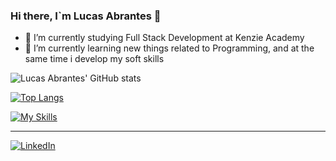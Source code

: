 ### Hi there, I`m Lucas Abrantes 👋

-   🔭 I’m currently studying Full Stack Development at Kenzie Academy
-   🌱 I’m currently learning new things related to Programming, and at the same time i develop my soft skills

![Lucas Abrantes' GitHub stats](https://github-readme-stats.vercel.app/api?username=lucasvabrantes&show_icons=true&theme=noctis_minimus)

[![Top Langs](https://github-readme-stats.vercel.app/api/top-langs/?username=lucasvabrantes&hide_progress=true)](https://kenziehub-lovat-tau.vercel.app/)

[![My Skills](https://skillicons.dev/icons?i=js,typescript,react,html,css,next)](https://skillicons.dev)



<hr>


[![LinkedIn](https://img.shields.io/badge/LinkedIn-0077B5?style=for-the-badge&logo=linkedin&logoColor=white)](https://www.linkedin.com/in/lucas-abrantes-8b8687150/)
